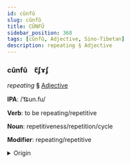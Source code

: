 ```yaml
---
id: cûnfû
slug: cûnfû
title: CÛNFÛ
sidebar_position: 368
tags: [cûnfû, Adjective, Sino-Tibetan]
description: repeating § Adjective
---
```


### cûnfû&emsp;<span kind="abugida">ꞇ̃ʄɤʄ</span>

*repeating* **§** [Adjective](../../tags/Adjective)

**IPA**: /ˈt͡ɕun.fu/

**Verb**: to be repeating/repetitive

**Noun**: repetitiveness/repetition/cycle

**Modifier**: repeating/repetitive

<details>
    <summary>Origin</summary>
    Mandarin 重複 chóngfù /ʈ͡ʂʰʊŋfu/<br/>
    <em>Sino-Tibetan Language Family</em>
</details>